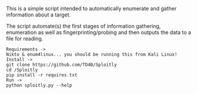 This is a simple script intended to automatically enumerate and gather information about a target.

The script automate(s) the first stages of information gathering, enumeration as well as fingerprinting/probing and then outputs the data to a file for reading.

```
Requirements ->
Nikto & enum4linux... you should be running this from Kali Linux!
Install ->
git clone https://github.com/TD4B/Sploitly
cd /Sploitly
pip install -r requires.txt 
Run ->
python sploitly.py --help
```
